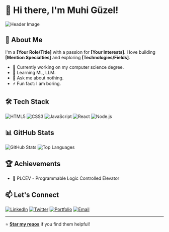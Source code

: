 # 👋 Hi there, I'm Muhi Güzel! 

![Header Image](https://via.placeholder.com/1200x300?text=Your+Custom+Banner)

## 🚀 About Me
I'm a **[Your Role/Title]** with a passion for **[Your Interests]**. I love building **[Mention Specialties]** and exploring **[Technologies/Fields]**.

- 🔭 Currently working on my computer science degree.
- 🌱 Learning ML, LLM.
- 💬 Ask me about nothing.
- ⚡ Fun fact: I am boring.

## 🛠️ Tech Stack
![HTML5](https://img.shields.io/badge/html5-%23E34F26.svg?style=for-the-badge&logo=html5&logoColor=white)
![CSS3](https://img.shields.io/badge/css3-%231572B6.svg?style=for-the-badge&logo=css3&logoColor=white)
![JavaScript](https://img.shields.io/badge/javascript-%23323330.svg?style=for-the-badge&logo=javascript&logoColor=%23F7DF1E)
![React](https://img.shields.io/badge/react-%2361DAFB.svg?style=for-the-badge&logo=react&logoColor=black)
![Node.js](https://img.shields.io/badge/node.js-%2343853D.svg?style=for-the-badge&logo=node.js&logoColor=white)

## 📊 GitHub Stats
![GitHub Stats](https://github-readme-stats.vercel.app/api?username=muhiguezel&show_icons=true&theme=radical)
![Top Languages](https://github-readme-stats.vercel.app/api/top-langs/?username=muhiguezel&layout=compact&theme=radical)

## 🏆 Achievements
- 🚀 PLCEV - Programmable Logic Controlled Elevator

## 📫 Let's Connect
[![LinkedIn](https://img.shields.io/badge/-LinkedIn-blue?style=for-the-badge&logo=linkedin&logoColor=white)](https://linkedin.com/in/yourprofile)
[![Twitter](https://img.shields.io/badge/-Twitter-1DA1F2?style=for-the-badge&logo=twitter&logoColor=white)](https://twitter.com/yourhandle)
[![Portfolio](https://img.shields.io/badge/-Portfolio-black?style=for-the-badge&logo=web&logoColor=white)](https://yourportfolio.com)
[![Email](https://img.shields.io/badge/-Email-D14836?style=for-the-badge&logo=gmail&logoColor=white)](mailto:youremail@example.com)

---

⭐️ **[Star my repos](https://github.com/your-username?tab=repositories)** if you find them helpful!
